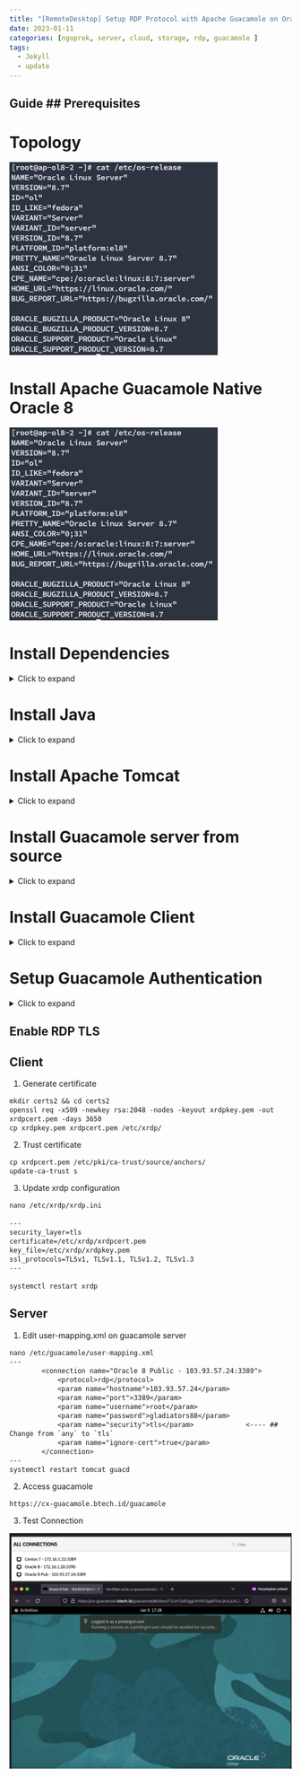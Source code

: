 ```yaml
---
title: "[RemoteDesktop] Setup RDP Protocol with Apache Guacamole on Oracle 8"
date: 2023-01-11
categories: [ngoprek, server, cloud, storage, rdp, guacamole ]
tags:
  - Jekyll
  - update
---
```


## Guide ## Prerequisites

# Topology

![Dashboard1](https://raw.githubusercontent.com/ammarun11/ammarun11.github.io/master/static/img/_posts/2guacamole.png)

# Install Apache Guacamole Native Oracle 8 <br>

![Dashboard2](https://raw.githubusercontent.com/ammarun11/ammarun11.github.io/master/static/img/_posts/2guacamole.png)

# Install Dependencies
<details><summary>Click to expand</summary>
<br>

```
dnf update
dnf install epel-release
dnf install -y vim wget unzip make cmake wget gcc zlib-devel compat-openssl10
dnf config-manager --enable ol8_codeready_builder
dnf -y install cairo-devel libuv-devel libjpeg-turbo-devel libjpeg-devel libpng-devel libtool uuid-devel freerdp-devel pango-devel libvncserver-devel pulseaudio-libs-devel openssl-devel libvorbis-devel libwebp-devel libssh2-devel libwebsockets-devel libtheora opus lame-libs
dnf config-manager --disable devel
```

Install other libraries from source <br>

```
curl -s https://api.github.com/repos/seanmiddleditch/libtelnet/releases/latest | grep browser_download_url  | cut -d '"' -f 4 | wget -qi -
tar -xf libtelnet-*.tar.gz
cd libtelnet-*/
./configure
make && sudo make install
```
</details>

# Install Java
<details><summary>Click to expand</summary>
<br>

1. Fetch java-11-openjdk <br>
```
yum install java-11-openjdk-devel
```

2. Create bash file and set java env variables <br>
```
vim /etc/profile.d/java11.sh
export JAVA_HOME=$(dirname $(dirname $(readlink -f $(which javac))))
export PATH=$PATH:$JAVA_HOME/bin
export CLASSPATH=.:$JAVA_HOME/jre/lib:$JAVA_HOME/lib:$JAVA_HOME/lib/tools.jar
```

3. Source to java.sh <br>
```
source /etc/profile.d/java11.sh
```

</details>

# Install Apache Tomcat
<details><summary>Click to expand</summary>
<br>

1. Create tomcat user and group <br>
```
sudo groupadd --system tomcat
sudo useradd -d /usr/share/tomcat -r -s /bin/false -g tomcat tomcat
```

2. Install tomcat <br>
```
yum -y install wget
export VER="9.0.70"
wget https://archive.apache.org/dist/tomcat/tomcat-9/v${VER}/bin/apache-tomcat-${VER}.tar.gz
tar xvf apache-tomcat-${VER}.tar.gz -C /usr/share/
ln -s /usr/share/apache-tomcat-$VER/ /usr/share/tomcat
chown -R tomcat:tomcat /usr/share/tomcat
chown -R tomcat:tomcat /usr/share/apache-tomcat-$VER/ 
```

3. Configure tomcat <br>
```
vim /etc/systemd/system/tomcat.service
---
[Unit]
Description=Tomcat
After=syslog.target network.target

[Service]
Type=forking
User=tomcat
Group=tomcat

Environment=JAVA_HOME=/usr/lib/jvm/jre-openjdk
Environment='JAVA_OPTS=-Djava.awt.headless=true'

Environment=CATALINA_HOME=/usr/share/tomcat
Environment=CATALINA_BASE=/usr/share/tomcat
Environment=CATALINA_PID=/usr/share/tomcat/temp/tomcat.pid

ExecStart=/usr/share/tomcat/bin/catalina.sh start
ExecStop=/usr/share/tomcat/bin/catalina.sh stop

[Install]
WantedBy=multi-user.target
```

4. Start and enable <br>
```
systemctl daemon-reload
systemctl restart tomcat
systemctl enable tomcat
systemctl status tomcat
```

5. Configure tomcat proxy <br>
```
yum -y install httpd 
vim /etc/httpd/conf.d/tomcat_manager.conf
---
<VirtualHost *:443>
    ServerAdmin root@localhost
    ServerName ap-ol8-2
    DefaultType text/html
    ProxyRequests off
    ProxyPreserveHost On
    ProxyPass / http://cx-guacamole.btech.id:8080/
    ProxyPassReverse / http://cx-guacamole.btech.id:8080/
</VirtualHost>
```

6. Enable and restart <br>
```
systemctl restart httpd && sudo systemctl enable httpd
```

7. Access tomcat <br>
```
cx-guacamole.btech.id
```

</details>

# Install Guacamole server from source
<details><summary>Click to expand</summary>
<br>

```
wget https://downloads.apache.org/guacamole/1.4.0/source/guacamole-server-1.4.0.tar.gz
tar -xvf guacamole-server-1.4.0.tar.gz
./configure --with-init-dir=/etc/init.d
make
make install
ldconfig
systemctl daemon-reload
systemctl start guacd
systemctl enable guacd
systemctl status guacd
```
[![](https://book.btech.id/uploads/images/gallery/2023-01/scaled-1680-/BqqMXoi0vTXVlUoB-image-1673286532612.png)](https://book.btech.id/uploads/images/gallery/2023-01/BqqMXoi0vTXVlUoB-image-1673286532612.png) <br>

</details>

# Install Guacamole Client 
<details><summary>Click to expand</summary>
<br>

```
mkdir /etc/guacamole
wget https://downloads.apache.org/guacamole/1.4.0/binary/guacamole-1.4.0.war
mv guacamole-1.4.0.war /etc/guacamole/guacamole.war
sudo ln -s /etc/guacamole/guacamole.war /usr/share/tomcat/webapps/
```

GUACAMOLE_HOME is the name given to Guacamole’s configuration directory, which is located at `/etc/guacamole` by default. <br>

1. Create GUACAMOLE_HOME environment variable <br>
```
echo "GUACAMOLE_HOME=/etc/guacamole" | sudo tee -a /etc/default/tomcat
```

2. Create /etc/guacamole/guacamole.properties <br>
```
vim /etc/guacamole/guacamole.properties
guacd-hostname: localhost
guacd-port:    4822
user-mapping:    /etc/guacamole/user-mapping.xml
auth-provider:    net.sourceforge.guacamole.net.basic.BasicFileAuthenticationProvider
```

3. Link to tomcat <br>
```
sudo ln -s /etc/guacamole /usr/share/tomcat/.guacamole
```

</details>

# Setup Guacamole Authentication
<details><summary>Click to expand</summary>
<br>

1. Generate md5 password <br>
```
echo -n gladiators88 | openssl md5
```

2. Edit file `user-mapping.xml` <br>
```
vim /etc/guacamole/user-mapping.xml
---
<user-mapping>
  
    <!-- Per-user authentication and config information -->

    <!-- A user using md5 to hash the password
         guacadmin user and its md5 hashed password below is used to 
             login to Guacamole Web UI-->
    <authorize 
            username="admin"
            password="ae6cc7f6a8258fffb39db27023135698"
            encoding="md5">
    </authorize>

</user-mapping>
```


3. Restart tomcat and guacd
```
systemctl restart tomcat guacd
```

4. Stop and disable firewall
```
systemctl stop firewalld
systemctl start firewalld
```

5. Access guacamole web <br>
```
http://cx-guacamole.btech.id:8080/guacamole
```

## Notes : <br>
- On guacamole native, we cant create connection from web like deploy guacamole from docker <br>

- Guacamole native <br>


- We can add several connections to server through user-mapping.xml configuration <br>

```
<user-mapping>
  
    <!-- Per-user authentication and config information -->

    <!-- A user using md5 to hash the password
         guacadmin user and its md5 hashed password below is used to 
             login to Guacamole Web UI-->
    <authorize 
            username="admin"
            password="ae6cc7f6a8258fffb39db27023135698"
            encoding="md5">

        <connection name="Oracle 8">
            <protocol>rdp</protocol>
            <param name="hostname">172.16.1.20</param>
            <param name="port">3390</param>
            <param name="username">root</param>
            <param name="password">gladiators88</param>
            <param name="ignore-cert">true</param>
        </connection>

        <connection name="Centos 7">
            <protocol>rdp</protocol>
            <param name="hostname">172.16.1.22</param>
            <param name="port">3389</param>
            <param name="username">root</param>
            <param name="ignore-cert">true</param>
        </connection>

    </authorize>

</user-mapping>
---
systemctl restart guacd tomcat
```

<!--  -->

The connections we add on user-mapping.xml will appear. <br>

</details>


## Enable RDP TLS

## Client
1. Generate certificate

```
mkdir certs2 && cd certs2
openssl req -x509 -newkey rsa:2048 -nodes -keyout xrdpkey.pem -out xrdpcert.pem -days 3650
cp xrdpkey.pem xrdpcert.pem /etc/xrdp/
```

2. Trust certificate

```
cp xrdpcert.pem /etc/pki/ca-trust/source/anchors/
update-ca-trust s
```

3. Update xrdp configuration

```
nano /etc/xrdp/xrdp.ini

---
security_layer=tls
certificate=/etc/xrdp/xrdpcert.pem
key_file=/etc/xrdp/xrdpkey.pem
ssl_protocols=TLSv1, TLSv1.1, TLSv1.2, TLSv1.3
---

systemctl restart xrdp
```

## Server
1. Edit user-mapping.xml on guacamole server <br>

```
nano /etc/guacamole/user-mapping.xml 
---
        <connection name="Oracle 8 Public - 103.93.57.24:3389">
            <protocol>rdp</protocol>
            <param name="hostname">103.93.57.24</param>
            <param name="port">3389</param>
            <param name="username">root</param>
            <param name="password">gladiators88</param>
            <param name="security">tls</param>             <---- ## Change from `any` to `tls`
            <param name="ignore-cert">true</param>
        </connection>
---
systemctl restart tomcat guacd
```

2. Access guacamole <br>
```
https://cx-guacamole.btech.id/guacamole
```

3. Test Connection <br>

![Dashboard3](https://raw.githubusercontent.com/ammarun11/ammarun11.github.io/master/static/img/_posts/3guacamole.png)
